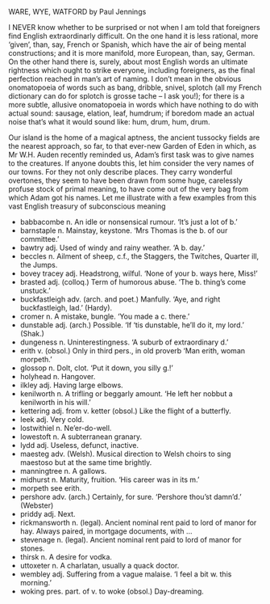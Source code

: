WARE, WYE, WATFORD
by Paul Jennings

I NEVER know whether to be surprised or not when I am told that foreigners find English extraordinarly difficult. On the one hand it is less rational, more ‘given’, than, say, French or Spanish, which have the air of being mental constructions; and it is more manifold, more European, than, say, German. On the other hand there is, surely, about most English words an ultimate rightness which ought to strike everyone, including foreigners, as the final perfection reached in man’s art of naming. I don’t mean in the obvious onomatopoeia of words such as bang, dribble, snivel, splotch (all my French dictionary can do for splotch is grosse tache – I ask you!); for there is a more subtle, allusive onomatopoeia in words which have nothing to do with actual sound: sausage, elation, leaf, humdrum; if boredom made an actual noise that’s what it would sound like: hum, drum, hum, drum.

Our island is the home of a magical aptness, the ancient tussocky fields are the nearest approach, so far, to that ever-new Garden of Eden in which, as Mr W.H. Auden recently reminded us, Adam’s first task was to give names to the creatures. If anyone doubts this, let him consider the very names of our towns.  For they not only describe places. They carry wonderful overtones, they seem to have been drawn from some huge, carelessly profuse stock of primal meaning, to have come out of the very bag from which Adam got his names. Let me illustrate with a few examples from this vast English treasury of subconscious meaning 

- babbacombe n. An idle or nonsensical rumour. ‘It’s just a lot of b.’
- barnstaple n. Mainstay, keystone. ‘Mrs Thomas is the b. of our committee.’
- bawtry adj. Used of windy and rainy weather. ‘A b. day.’
- beccles n. Ailment of sheep, c.f., the Staggers, the Twitches, Quarter ill, the Jumps.
- bovey tracey adj. Headstrong, wilful. ‘None of your b. ways here, Miss!’
- brasted adj. (colloq.) Term of humorous abuse. ‘The b. thing’s come unstuck.’
- buckfastleigh adv. (arch. and poet.) Manfully. ‘Aye, and right buckfastleigh, lad.’ (Hardy).
- cromer n. A mistake, bungle. ‘You made a c. there.’
- dunstable adj. (arch.) Possible. ‘If ‘tis dunstable, he’ll do it, my lord.’ (Shak.)
- dungeness n. Uninterestingness. ‘A suburb of extraordinary d.’
- erith v. (obsol.) Only in third pers., in old proverb ‘Man erith, woman morpeth.’
- glossop n. Dolt, clot. ‘Put it down, you silly g.!’
- holyhead n. Hangover.
- ilkley adj. Having large elbows.
- kenilworth n. A trifling or beggarly amount. ‘He left her nobbut a kenilworth in his will.’
- kettering adj. from v. ketter (obsol.) Like the flight of a butterfly.
- leek adj. Very cold.
- lostwithiel n. Ne’er-do-well.
- lowestoft n. A subterranean granary.
- lydd adj. Useless, defunct, inactive.
- maesteg adv. (Welsh). Musical direction to Welsh choirs to sing maestoso but at the same time brightly.
- manningtree n. A gallows.
- midhurst n. Maturity, fruition. ‘His career was in its m.’
- morpeth see erith.
- pershore adv. (arch.) Certainly, for sure. ‘Pershore thou’st damn’d.’ (Webster)
- priddy adj. Next.
- rickmansworth n. (legal). Ancient nominal rent paid to lord of manor for hay. Always paired, in mortgage documents, with …
- stevenage n. (legal). Ancient nominal rent paid to lord of manor for stones.
- thirsk n. A desire for vodka.
- uttoxeter n. A charlatan, usually a quack doctor.
- wembley adj. Suffering from a vague malaise. ‘I feel a bit w. this morning.’
- woking pres. part. of v. to woke (obsol.) Day-dreaming.
